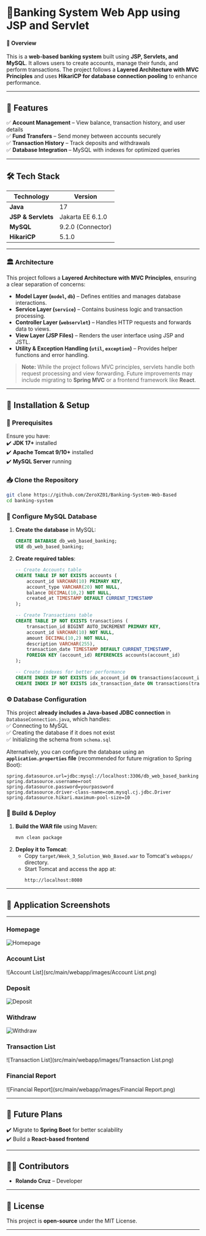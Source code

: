 # 🏦**Banking System Web App using JSP and Servlet**  

#### 📖 Overview  
This is a **web-based banking system** built using **JSP, Servlets, and MySQL**. It allows users to create accounts, manage their funds, and perform transactions. The project follows a **Layered Architecture with MVC Principles** and uses **HikariCP for database connection pooling** to enhance performance.  

---

## 🚀 Features  
✅ **Account Management** – View balance, transaction history, and user details  
✅ **Fund Transfers** – Send money between accounts securely  
✅ **Transaction History** – Track deposits and withdrawals  
✅ **Database Integration** – MySQL with indexes for optimized queries  

---

## 🛠️ Tech Stack  
| Technology      | Version  |
|----------------|----------|
| **Java**       | 17       |
| **JSP & Servlets** | Jakarta EE 6.1.0 |
| **MySQL**      | 9.2.0 (Connector) |
| **HikariCP**   | 5.1.0    |

---

### 🏛 Architecture  

This project follows a **Layered Architecture with MVC Principles**, ensuring a clear separation of concerns:  

- **Model Layer (`model`, `db`)** – Defines entities and manages database interactions.  
- **Service Layer (`service`)** – Contains business logic and transaction processing.  
- **Controller Layer (`webservlet`)** – Handles HTTP requests and forwards data to views.  
- **View Layer (JSP Files)** – Renders the user interface using JSP and JSTL.  
- **Utility & Exception Handling (`util`, `exception`)** – Provides helper functions and error handling.  

> **Note:** While the project follows MVC principles, servlets handle both request processing and view forwarding. Future improvements may include migrating to **Spring MVC** or a frontend framework like **React**.  

---


## 🔧 Installation & Setup  

### 📌 Prerequisites  
Ensure you have:  
✔️ **JDK 17+** installed  
✔️ **Apache Tomcat 9/10+** installed  
✔️ **MySQL Server** running  

### 📥 Clone the Repository  
```sh
git clone https://github.com/ZeroXZ01/Banking-System-Web-Based
cd banking-system
```

### 📌 Configure MySQL Database  
1. **Create the database** in MySQL:  
   ```sql
   CREATE DATABASE db_web_based_banking;
   USE db_web_based_banking;
   ```
2. **Create required tables**:
   ```sql
   -- Create Accounts table
   CREATE TABLE IF NOT EXISTS accounts (
       account_id VARCHAR(10) PRIMARY KEY,
       account_type VARCHAR(20) NOT NULL,
       balance DECIMAL(10,2) NOT NULL,
       created_at TIMESTAMP DEFAULT CURRENT_TIMESTAMP
   );

   -- Create Transactions table
   CREATE TABLE IF NOT EXISTS transactions (
       transaction_id BIGINT AUTO_INCREMENT PRIMARY KEY,
       account_id VARCHAR(10) NOT NULL,
       amount DECIMAL(10,2) NOT NULL,
       description VARCHAR(255),
       transaction_date TIMESTAMP DEFAULT CURRENT_TIMESTAMP,
       FOREIGN KEY (account_id) REFERENCES accounts(account_id)
   );

   -- Create indexes for better performance
   CREATE INDEX IF NOT EXISTS idx_account_id ON transactions(account_id);
   CREATE INDEX IF NOT EXISTS idx_transaction_date ON transactions(transaction_date);
   ```
### ⚙️ Database Configuration  

This project **already includes a Java-based JDBC connection** in `DatabaseConnection.java`, which handles:  
✅ Connecting to MySQL  
✅ Creating the database if it does not exist  
✅ Initializing the schema from `schema.sql`  

Alternatively, you can configure the database using an **`application.properties` file** (recommended for future migration to Spring Boot):  

```
spring.datasource.url=jdbc:mysql://localhost:3306/db_web_based_banking
spring.datasource.username=root
spring.datasource.password=yourpassword
spring.datasource.driver-class-name=com.mysql.cj.jdbc.Driver
spring.datasource.hikari.maximum-pool-size=10
```


### 🚀 Build & Deploy  
1. **Build the WAR file** using Maven:  
   ```sh
   mvn clean package
   ```
2. **Deploy it to Tomcat**:  
   - Copy `target/Week_3_Solution_Web_Based.war` to Tomcat's `webapps/` directory.  
   - Start Tomcat and access the app at:  
     ```
     http://localhost:8080
     ```

---

## 📌 Application Screenshots  
---
### Homepage
![Homepage](src/main/webapp/images/Homepage.png)

### Account List
![Account List](src/main/webapp/images/Account List.png)

### Deposit
![Deposit](src/main/webapp/images/Deposit.png)

### Withdraw
![Withdraw](src/main/webapp/images/Withdraw.png)

### Transaction List
![Transaction List](src/main/webapp/images/Transaction List.png)

### Financial Report
![Financial Report](src/main/webapp/images/Financial Report.png)



---

## 📌 Future Plans  
✔️ Migrate to **Spring Boot** for better scalability   
✔️ Build a **React-based frontend**  

---

## 👨‍💻 Contributors  
- **Rolando Cruz** – Developer  

---

## 📜 License  
This project is **open-source** under the MIT License.  

---

